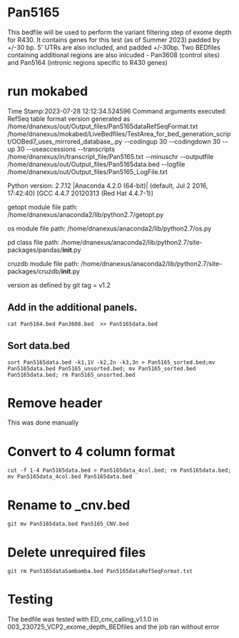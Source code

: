 # Pan5165
This bedfile will be used to perform the variant filtering step of exome depth for R430. It contains genes for this test (as of Summer 2023) padded by +/-30 bp. 5' UTRs are also included, and padded +/-30bp. Two BEDfiles containing additional regions are also inlcuded - Pan3608 (control sites) and Pan5164 (intronic regions specific to R430 genes)

# run mokabed
Time Stamp:2023-07-28 12:12:34.524596
Command arguments executed:
RefSeq table format version generated as /home/dnanexus/out/Output_files/Pan5165dataRefSeqFormat.txt
/home/dnanexus/mokabed/LiveBedfiles/TestArea_for_bed_generation_script/OOBed7_uses_mirrored_database_.py --codingup 30 --codingdown 30 --up 30 --useaccessions --transcripts /home/dnanexus/in/transcript_file/Pan5165.txt --minuschr --outputfile /home/dnanexus/out/Output_files/Pan5165data.bed --logfile /home/dnanexus/out/Output_files/Pan5165_LogFile.txt 

 Python version: 2.7.12 |Anaconda 4.2.0 (64-bit)| (default, Jul  2 2016, 17:42:40) 
[GCC 4.4.7 20120313 (Red Hat 4.4.7-1)]

 getopt module file path: /home/dnanexus/anaconda2/lib/python2.7/getopt.py

 os module file path: /home/dnanexus/anaconda2/lib/python2.7/os.py

 pd class file path: /home/dnanexus/anaconda2/lib/python2.7/site-packages/pandas/__init__.py

 cruzdb module file path: /home/dnanexus/anaconda2/lib/python2.7/site-packages/cruzdb/__init__.py

version as defined by git tag = v1.2

## Add in the additional panels.
`cat Pan5164.bed Pan3608.bed  >> Pan5165data.bed`

## Sort data.bed
`sort Pan5165data.bed -k1,1V -k2,2n -k3,3n > Pan5165_sorted.bed;mv Pan5165data.bed Pan5165_unsorted.bed; mv Pan5165_sorted.bed Pan5165data.bed; rm Pan5165_unsorted.bed`

# Remove header 
This was done manually

# Convert to 4 column format
`cut -f 1-4 Pan5165data.bed > Pan5165data_4col.bed; rm Pan5165data.bed; mv Pan5165data_4col.bed Pan5165data.bed`

# Rename to _cnv.bed
`git mv Pan5165data.bed Pan5165_CNV.bed`

# Delete unrequired files
`git rm Pan5165dataSambamba.bed Pan5165dataRefSeqFormat.txt`
# Testing
The bedfile was tested with ED_cnv_calling_v1.1.0 in 003_230725_VCP2_exome_depth_BEDfiles and the job ran without error